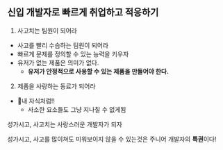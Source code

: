 ## 신입 개발자로 빠르게 취업하고 적응하기
1. 사고치는 팀원이 되어라
- 사고를 빨리 수습하는 팀원이 되어라
- 빠르게 문제를 정의할 수 있는 능력을 키우자
- 유저가 없는 제품은 의미가 없다.
	- **유저가 안정적으로 사용할 수 있는 제품을 만들어야 한다.**

2. 제품을 사랑하는 동료가 되어라
- 내 자식처럼!!
	- 사소한 요소들도 그냥 지나칠 수 없게됨

성가시고, 사고치는 사랑스러운 개발자가 되자

성가시고, 사고를 많이쳐도 미워보이지 않을 수 있는것은 주니어 개발자의 **특권**이다!